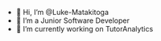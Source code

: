 - 👋 Hi, I’m @Luke-Matakitoga
- 👀 I’m a Junior Software Developer
- 🌱 I’m currently working on TutorAnalytics

<!---
Luke-Matakitoga/Luke-Matakitoga is a ✨ special ✨ repository because its `README.md` (this file) appears on your GitHub profile.
You can click the Preview link to take a look at your changes.
--->

